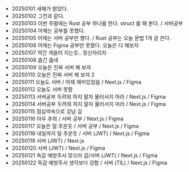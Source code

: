 - 20250101 새해가 밝았다.
- 20250102 그전과 같다.
- 20250103 이번 주말에는 Rust 공부 하나를 한다. struct 를 해 본다. / 서버공부
- 20250104 어제는 공부를 못했다.
- 20250105 어제는 서버 공부만 했다. / Rust 공부는 오늘 문법 1개 글 쓴다.
- 20250106 어제는 Figma 공부만 못했다. 오늘은 다 해보자
- 20250107 약간 게을러 지는듯.. 정신차리자
- 20250108 춥긴 춥네
- 20250109 오늘은 진짜 서버 해 보자
- 20250110 오늘은 진짜 서버 해 보자 2
- 20250111 오늘도 서버 / 어제 재미있었음 / Next.js / Figma
- 20250112 오늘도 서버 못함
- 20250113 서버공부 두려워 하지 말자 물러서지 마라 / Next.js / Figma
- 20250114 서버공부 두려워 하지 말자 물러서지 마라 / Next.js / Figma
- 20250115 점심약속으로 강남 감
- 20250116 아우 추워 / 서버 공부 / Next.js / Figma
- 20250117 오늘은 덜 추운듯 / 서버 공부 / Next.js / Figma
- 20250118 내일까지 덜 추운듯 / 서버 (JWT) / Next.js / Figma
- 20250119 서버 (JWT) / Next.js
- 20250120 서버 (JWT) / Next.js / Figma
- 20250121 독감 예방주사 맞으러 감/서버 (JWT) / Next.js / Figma
- 20250122 독감 예방주사 생각보다 강함 / 서버 (TIL) / Next.js / Figma
